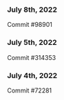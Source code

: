 ### July 8th, 2022

Commit #98901

### July 5th, 2022

Commit #314353


### July 4th, 2022

Commit #72281
